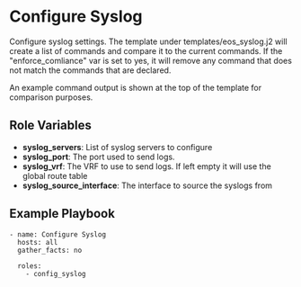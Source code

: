 # Configure Syslog

Configure syslog settings. The template under templates/eos_syslog.j2 will create a list of commands and compare it to the current commands. If the "enforce_comliance" var is set to yes, it will remove any command that does not match the commands that are declared.

An example command output is shown at the top of the template for comparison purposes.

## Role Variables

- **syslog_servers**: List of syslog servers to configure
- **syslog_port**: The port used to send logs.
- **syslog_vrf**: The VRF to use to send logs. If left empty it will use the global route table
- **syslog_source_interface**: The interface to source the syslogs from

## Example Playbook

```
- name: Configure Syslog
  hosts: all
  gather_facts: no

  roles:
    - config_syslog
```
